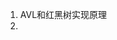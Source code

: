 <style>
strong {
    color:#00F9A5;
    size: 100px;
    margin: 0em;
    font-size: xx-large;
    font-style: italic;
}
</style>

1. AVL和红黑树实现原理
2. 